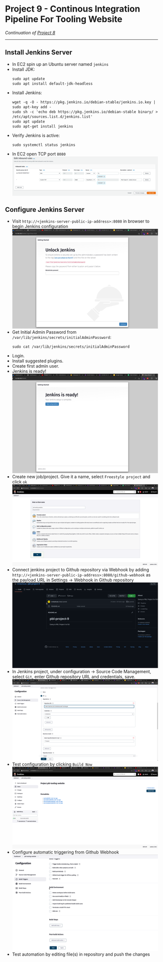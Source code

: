 # Project 9 - Continous Integration Pipeline For Tooling Website

*Continuation of [Project 8](https://github.com/mrdankuta/pbl-project-8)*

---

## Install Jenkins Server

- In EC2 spin up an Ubuntu server named `jenkins`
- Install JDK:
    ```
    sudo apt update
    sudo apt install default-jdk-headless
    ```
- Install Jenkins:
    ```
    wget -q -O - https://pkg.jenkins.io/debian-stable/jenkins.io.key | sudo apt-key add -
    sudo sh -c 'echo deb https://pkg.jenkins.io/debian-stable binary/ > /etc/apt/sources.list.d/jenkins.list'
    sudo apt update
    sudo apt-get install jenkins
    ```
- Verify Jenkins is active:
    ```
    sudo systemctl status jenkins
    ```
- In EC2 open TCP port `8080`
    ![Open Port 8080](images/001-open-port-8080.png)


## Configure Jenkins Server


- Visit `http://<jenkins-server-public-ip-address>:8080` in browser to begin Jenkins configuration
    ![jenkins Login](images/002-jenkins-login.png)
- Get Initial Admin Password from `/var/lib/jenkins/secrets/initialAdminPassword`:
    ```
    sudo cat /var/lib/jenkins/secrets/initialAdminPassword
    ```
- Login. 
- Install suggested plugins. 
- Create first admin user.
- Jenkins is ready!
    ![Jenkins Ready](images/003-jenkins-is-ready.png)
- Create new job/project. Give it a name, select `Freestyle project` and click `ok`
    ![Project Naming](images/004-jenkins-name-job.png)
- Connect jenkins project to Github repository via Webhook by adding `http://<jenkins-server-public-ip-address>:8080/github-webhook` as the payload URL in Settings -> Webhook in Github repository
    ![Jenkins Github Webhook](images/005-jenkins-github-webhook.gif)
- In Jenkins project, under configuration -> Source Code Management, select `Git`, enter Github repository URL and credentials, save.
    ![Jenking Config](images/006-jenkins-config.png)
- Test configuration by clicking `Build Now`
    ![Jenkins Test Build](images/007-jenkins-test-build.png)
- Configure automatic triggering from Github Webhook
    ![Jenkins Auto Trigger](images/008-jenkins-github-archive.gif)
- Test automation by editing file(s) in repository and push the changes

